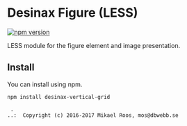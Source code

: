 Desinax Figure (LESS)
===============================

[![npm version](https://badge.fury.io/js/desinax-vertical-grid.svg)](https://badge.fury.io/js/desinax-vertical-grid)

LESS module for the figure element and image presentation.



Install
-------------------------------

You can install using npm.

```text
npm install desinax-vertical-grid
```



```
 . 
..:  Copyright (c) 2016-2017 Mikael Roos, mos@dbwebb.se 
```
